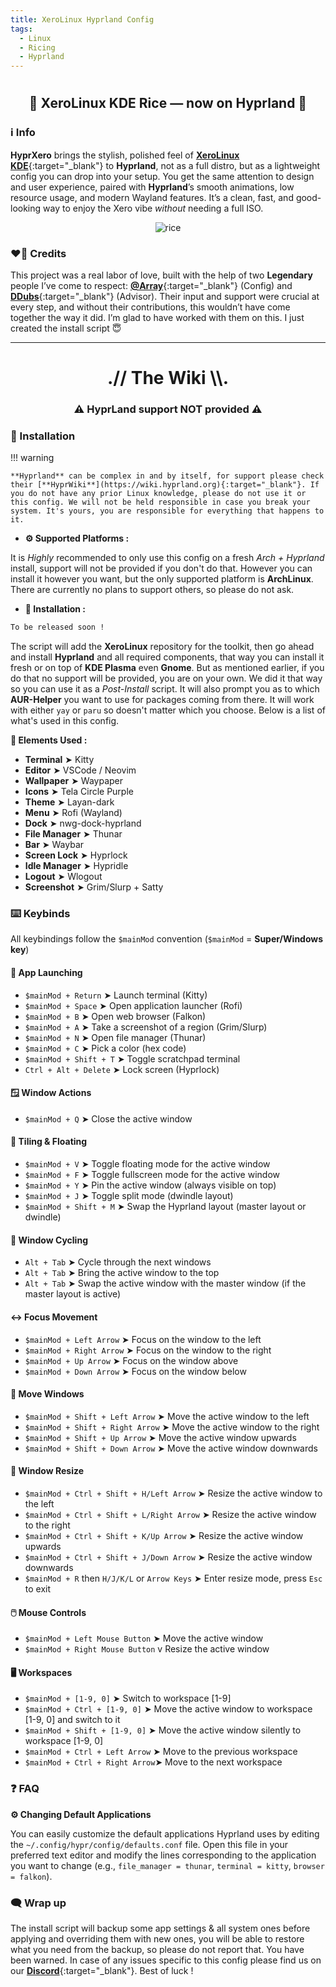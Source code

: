 ```yaml
---
title: XeroLinux Hyprland Config
tags:
  - Linux
  - Ricing
  - Hyprland
---
```


# <h2 align="center">🎨 XeroLinux KDE Rice — now on Hyprland 🎨</h2>

### ℹ️ Info

**HyprXero** brings the stylish, polished feel of [**XeroLinux KDE**](https://github.com/xerolinux/xero-layan-git){:target="_blank"} to **Hyprland**, not as a full distro, but as a lightweight config you can drop into your setup. You get the same attention to design and user experience, paired with **Hyprland**’s smooth animations, low resource usage, and modern Wayland features. It’s a clean, fast, and good-looking way to enjoy the Xero vibe *without* needing a full ISO.

<p align="center">
    <img src="https://i.imgur.com/iveWUu8.jpeg" alt="rice">
</p>

### ❤️‍🔥 Credits

This project was a real labor of love, built with the help of two **Legendary** people I’ve come to respect: [**@Array**](hhttps://github.com/aellas){:target="_blank"} (Config) and [**DDubs**](https://github.com/dwilliam62){:target="_blank"} (Advisor). Their input and support were crucial at every step, and without their contributions, this wouldn’t have come together the way it did. I’m glad to have worked with them on this. I just created the install script 😇

---

<h1 align="center">.// The Wiki \\.</h1>
<h3 align="center">⚠️ <strong>HyprLand support NOT provided</strong> ⚠️</h3>

### 📜 Installation

!!! warning

    **Hyprland** can be complex in and by itself, for support please check their [**HyprWiki**](https://wiki.hyprland.org){:target="_blank"}. If you do not have any prior Linux knowledge, please do not use it or this config. We will not be held responsible in case you break your system. It's yours, you are responsible for everything that happens to it.
    
- **⚙️ Supported Platforms :**

It is *Highly* recommended to only use this config on a fresh *Arch + Hyprland* install, support will not be provided if you don't do that. However you can install it however you want, but the only supported platform is **ArchLinux**. There are currently no plans to support others, so please do not ask. 

- **🚀 Installation :**

```Bash
To be released soon !
```

The script will add the **XeroLinux** repository for the toolkit, then go ahead and install **Hyprland** and all required components, that way you can install it fresh or on top of **KDE Plasma** even **Gnome**. But as mentioned earlier, if you do that no support will be provided, you are on your own. We did it that way so you can use it as a *Post-Install* script. It will also prompt you as to which **AUR-Helper** you want to use for packages coming from there. It will work with either `yay` or `paru` so doesn't matter which you choose. Below is a list of what's used in this config.

**🛒 Elements Used :**

- **Terminal** ➤ Kitty
- **Editor** ➤ VSCode / Neovim
- **Wallpaper** ➤ Waypaper
- **Icons** ➤ Tela Circle Purple
- **Theme** ➤ Layan-dark
- **Menu** ➤ Rofi (Wayland)
- **Dock** ➤ nwg-dock-hyprland
- **File Manager** ➤ Thunar
- **Bar** ➤ Waybar
- **Screen Lock** ➤ Hyprlock
- **Idle Manager** ➤ Hypridle
- **Logout** ➤ Wlogout
- **Screenshot** ➤ Grim/Slurp + Satty

### ⌨️ Keybinds

All keybindings follow the `$mainMod` convention (`$mainMod` = **Super/Windows key**)

#### 🚀 App Launching
- `$mainMod + Return` ➤ Launch terminal (Kitty)
- `$mainMod + Space` ➤ Open application launcher (Rofi)
- `$mainMod + B` ➤ Open web browser (Falkon)
- `$mainMod + A` ➤ Take a screenshot of a region (Grim/Slurp)
- `$mainMod + N` ➤ Open file manager (Thunar)
- `$mainMod + C` ➤ Pick a color (hex code)
- `$mainMod + Shift + T` ➤ Toggle scratchpad terminal
- `Ctrl + Alt + Delete` ➤ Lock screen (Hyprlock)

#### 🪟 Window Actions
- `$mainMod + Q` ➤ Close the active window

#### 🧱 Tiling & Floating
- `$mainMod + V` ➤ Toggle floating mode for the active window
- `$mainMod + F` ➤ Toggle fullscreen mode for the active window
- `$mainMod + Y` ➤ Pin the active window (always visible on top)
- `$mainMod + J` ➤ Toggle split mode (dwindle layout)
- `$mainMod + Shift + M` ➤ Swap the Hyprland layout (master layout or dwindle)

#### 🔄 Window Cycling
- `Alt + Tab` ➤ Cycle through the next windows
- `Alt + Tab` ➤ Bring the active window to the top
- `Alt + Tab` ➤ Swap the active window with the master window (if the master layout is active)

#### ↔️ Focus Movement
- `$mainMod + Left Arrow` ➤ Focus on the window to the left
- `$mainMod + Right Arrow` ➤ Focus on the window to the right
- `$mainMod + Up Arrow` ➤ Focus on the window above
- `$mainMod + Down Arrow` ➤ Focus on the window below

#### 🔄 Move Windows
- `$mainMod + Shift + Left Arrow` ➤ Move the active window to the left
- `$mainMod + Shift + Right Arrow` ➤ Move the active window to the right
- `$mainMod + Shift + Up Arrow` ➤ Move the active window upwards
- `$mainMod + Shift + Down Arrow` ➤ Move the active window downwards

#### 📐 Window Resize
- `$mainMod + Ctrl + Shift + H/Left Arrow` ➤ Resize the active window to the left
- `$mainMod + Ctrl + Shift + L/Right Arrow` ➤ Resize the active window to the right
- `$mainMod + Ctrl + Shift + K/Up Arrow` ➤ Resize the active window upwards
- `$mainMod + Ctrl + Shift + J/Down Arrow` ➤ Resize the active window downwards
- `$mainMod + R` then `H/J/K/L` or `Arrow Keys` ➤ Enter resize mode, press `Esc` to exit

#### 🖱️ Mouse Controls
- `$mainMod + Left Mouse Button` ➤ Move the active window
- `$mainMod + Right Mouse Button` v Resize the active window

#### 🖥️ Workspaces
- `$mainMod + [1-9, 0]` ➤ Switch to workspace [1-9]
- `$mainMod + Ctrl + [1-9, 0]` ➤ Move the active window to workspace [1-9, 0] and switch to it
- `$mainMod + Shift + [1-9, 0]` ➤ Move the active window silently to workspace [1-9, 0]
- `$mainMod + Ctrl + Left Arrow` ➤ Move to the previous workspace
- `$mainMod + Ctrl + Right Arrow`➤ Move to the next workspace

### ❓ FAQ

**⚙️ Changing Default Applications**

You can easily customize the default applications Hyprland uses by editing the `~/.config/hypr/config/defaults.conf` file. Open this file in your preferred text editor and modify the lines corresponding to the application you want to change (e.g., `file_manager = thunar`, `terminal = kitty`, `browser = falkon`).

### 🗨️ Wrap up

The install script will backup some app settings & all system ones before applying and overriding them with new ones, you will be able to restore what you need from the backup, so please do not report that. You have been warned. In case of any issues specific to this config please find us on our [**Discord**](https://discord.gg/5sqxTSuKZu){:target="_blank"}. Best of luck !
